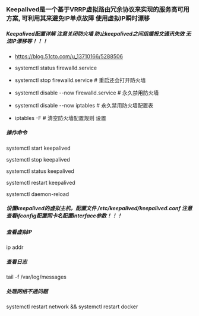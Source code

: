 ### Keepalived是一个基于VRRP虚拟路由冗余协议来实现的服务高可用方案, 可利用其来避免IP单点故障 使用虚拟IP瞬时漂移


#####  Keepalived配置详解  注意关闭防火墙 防止keepalived之间组播报文通讯失效 无法IP漂移等！！！

- https://blog.51cto.com/u_13710166/5288506

- systemctl status firewalld.service
- systemctl stop firewalld.service  # 重启还会打开防火墙
- systemctl disable --now firewalld.service # 永久禁用防火墙
- systemctl disable --now iptables  # 永久禁用防火墙配置表
- iptables -F   # 清空防火墙配置规则 设置 
 
##### 操作命令

systemctl start keepalived

systemctl stop keepalived

systemctl status keepalived

systemctl restart keepalived

systemctl daemon-reload


##### 设置keepalived的虚拟主机，配置文件 /etc/keepalived/keepalived.conf  注意查看ifconfig配置网卡名配置interface参数！！！

##### 查看虚拟IP

ip addr

##### 查看日志

tail -f /var/log/messages

##### 处理网络不通问题

systemctl restart network  &&  systemctl restart docker